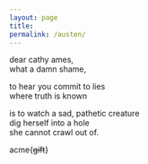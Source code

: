 ```yaml
---
layout: page
title:  
permalink: /austen/
---
```


dear cathy ames,  
what a damn shame,  

to hear you commit to lies  
where truth is known  

is to watch a sad, pathetic creature  
dig herself into a hole  
she cannot crawl out of.  

acme{<del>gift</del>}
